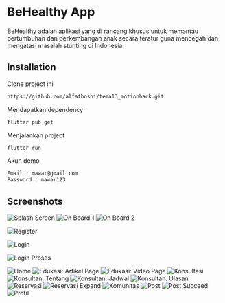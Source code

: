 
# BeHealthy App

BeHealthy adalah aplikasi yang di rancang khusus untuk memantau pertumbuhan dan perkembangan anak secara teratur guna mencegah dan mengatasi masalah stunting di Indonesia.

## Installation

Clone project ini

```bash
https://github.com/alfathoshi/tema13_motionhack.git
```

Mendapatkan dependency

```bash
flutter pub get
```

Menjalankan project

```bash
flutter run
```

Akun demo

```bash
Email : mawar@gmail.com
Password : mawar123
```

## Screenshots
![Splash Screen](https://github.com/alfathoshi/team13_motionhack/assets/134042931/9b5c8002-ff3c-4acc-9f8c-20cc4943b257)
![On Board 1](https://github.com/alfathoshi/team13_motionhack/assets/134042931/675b8635-7d6a-4f3b-a52f-5ecd78a3dd55)
![On Board 2](https://github.com/alfathoshi/team13_motionhack/assets/134042931/ed0962e5-d05f-431b-bc17-a68da5dede11)

![Register](https://github.com/alfathoshi/team13_motionhack/assets/134042931/48e9c0b8-738f-4651-9c9d-1ebafd671097)

![Login](https://github.com/alfathoshi/team13_motionhack/assets/134042931/b8edb9cd-8611-441e-ba2d-eed02eb04062)

![Login Proses](https://github.com/alfathoshi/team13_motionhack/assets/134042931/e0188ea9-c132-4a51-8db8-ae06050bf282)

![Home](https://github.com/alfathoshi/team13_motionhack/assets/134042931/e6624e99-79d9-45c4-906e-c8b4b9d4cc6a)
![Edukasi: Artikel Page](https://github.com/alfathoshi/team13_motionhack/assets/134042931/510c908c-4b4d-41fa-a465-28bc6397ee39)
![Edukasi: Video Page](https://github.com/alfathoshi/team13_motionhack/assets/134042931/4c1ffc64-6df0-45a2-abd7-bbbf78a41ca6)
![Konsultasi](https://github.com/alfathoshi/team13_motionhack/assets/134042931/59c26c1a-194d-4b7e-a549-4b93beef9c54)
![Konsultan: Tentang](https://github.com/alfathoshi/team13_motionhack/assets/134042931/9b37a201-df40-4121-90f2-9123e8a4f483)
![Konsultan: Jadwal](https://github.com/alfathoshi/team13_motionhack/assets/134042931/dc27aede-ef0a-4d65-bd75-a3265bf7481f)
![Konsultan: Ulasan](https://github.com/alfathoshi/team13_motionhack/assets/134042931/ab773bdd-6693-4a79-af2b-c672ef3b8d70)
![Reservasi](https://github.com/alfathoshi/team13_motionhack/assets/134042931/ce88ac2c-8d2f-4652-9297-d804faab827e)
![Reservasi Expand](https://github.com/alfathoshi/team13_motionhack/assets/134042931/5c137661-5451-465e-a1cd-a97f51903310)
![Komunitas](https://github.com/alfathoshi/team13_motionhack/assets/134042931/5489bca6-39a5-4a65-943e-399b20274bb4)
![Post](https://github.com/alfathoshi/team13_motionhack/assets/134042931/db23c181-601c-4a2d-a2dc-97639c1eba44)
![Post Succeed](https://github.com/alfathoshi/team13_motionhack/assets/134042931/ea2b46aa-e386-496c-bc95-f417c7e7824a)
![Profil](https://github.com/alfathoshi/team13_motionhack/assets/134042931/ec0958c8-3c77-4340-b755-7de64e2c5af9)
